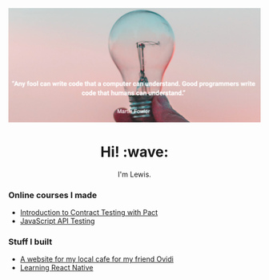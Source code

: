 [![Header for lewisprescott707](https://github.com/lewisPrescott707/lewisPrescott707/raw/master/images/header.png)](https://www.lewisprescott.co.uk)

<h1 align='center'> Hi! :wave:</h1>
<p align='center'>
I'm Lewis.
</p>

### Online courses I made
- [Introduction to Contract Testing with Pact](https://www.udemy.com/course/introduction-to-contract-testing-with-pact/)
- [JavaScript API Testing](https://testautomationu.applitools.com/javascript-api-testing/)

### Stuff I built
- [A website for my local cafe for my friend Ovidi](https://www.delaterra.co.uk)
- [Learning React Native](https://play.google.com/store/apps/details?id=com.covidcarboncalculator)
